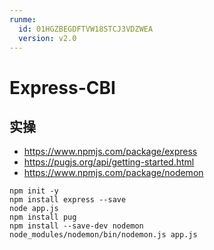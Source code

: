 ```yaml
---
runme:
  id: 01HGZBEGDFTVW18STCJ3VDZWEA
  version: v2.0
---
```


# Express-CBI

## 实操

- https://www.npmjs.com/package/express
- https://pugjs.org/api/getting-started.html
- https://www.npmjs.com/package/nodemon

```shell {"id":"01HGZBEGDFTVW18STCJ30KYBKQ"}
npm init -y
npm install express --save
node app.js      
npm install pug
npm install --save-dev nodemon
node_modules/nodemon/bin/nodemon.js app.js 

```
